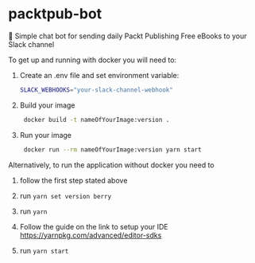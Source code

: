 # packtpub-bot

🤖 Simple chat bot for sending daily Packt Publishing Free eBooks to your Slack channel

To get up and running with docker you will need to:

1. Create an .env file and set environment variable:
    ```bash
    SLACK_WEBHOOKS="your-slack-channel-webhook"
    ```
2. Build your image
    ```bash
     docker build -t nameOfYourImage:version .
    ```

3. Run your image
    ```bash
     docker run --rm nameOfYourImage:version yarn start
    ```
Alternatively, to run the application without docker you need to

1. follow the first step stated above

2. run  ```yarn set version berry```

3. run  ```yarn```

4. Follow the guide on the link to setup your IDE
https://yarnpkg.com/advanced/editor-sdks

5. run ```yarn start```
